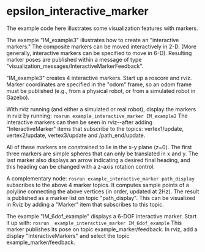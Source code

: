 # epsilon_interactive_marker

The example code here illustrates some visualization features with markers.

The example "IM_example3" illustrates how to create an "interactive markers." The composite markers can be moved interactively
in 2-D. (More generally, interactive markers can be specified to move in 6-D). Resulting marker poses are published within a message of type "visualization_messages/InteractiveMarkerFeedback".

"IM_example3" creates 4 interactive markers. Start up a roscore and rviz.  Marker coordinates are specified in the "odom" frame, so an odom frame must be published (e.g., from a physical robot, or from a simulated robot in Gazebo). 

With rviz running (and either a simulated or real robot), display the markers in rviz by running:
`rosrun example_interactive_marker IM_example2` 
The interactive markers can then be seen in rviz--after adding "InteractiveMarker" items that subscribe to the topics:
vertex1/update, vertex2/update, vertex3/update and /path_end/update.

All of these markers are constrained to lie in the x-y plane (z=0).   The first three markers are simple spheres that can only be translated in x and y.  The last marker also displays an arrow indicating a desired final heading, and this heading can be changed with a z-axis rotation control.

A complementary node: `rosrun example_interactive_marker path_display`
subscribes to the above 4 marker topics.  It computes sample points of a polyline connecting the above vertices (in order, updated at 2Hz).  The result is published as a marker list on topic "path_display".  This can be visualized in Rviz by adding a "Marker" item that subscribes to this topic.

The example "IM_6dof_example" displays a 6-DOF interactive marker.  Start it up with:
`rosrun  example_interactive_marker IM_6dof_example`
This marker publishes its pose on topic example_marker/feedback. 
In rviz, add a display "InteractiveMarkers" and select the topic example_marker/feedback. 



    
